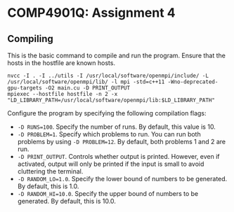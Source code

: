 # COMP4901Q: Assignment 4
## Compiling
This is the basic command to compile and run the program. Ensure that the hosts in the hostfile are known hosts.

```
nvcc -I . -I ../utils -I /usr/local/software/openmpi/include/ -L /usr/local/software/openmpi/lib/ -l mpi -std=c++11 -Wno-deprecated-gpu-targets -O2 main.cu -D PRINT_OUTPUT
mpiexec --hostfile hostfile -n 2 -x "LD_LIBRARY_PATH=/usr/local/software/openmpi/lib:$LD_LIBRARY_PATH"
```

Configure the program by specifying the following compilation flags:
* `-D RUNS=100`. Specify the number of runs. By default, this value is 10.
* `-D PROBLEM=1`. Specify which problems to run. You can run both problems by using `-D PROBLEM=12`. By default, both problems 1 and 2 are run.
* `-D PRINT_OUTPUT`. Controls whether output is printed. However, even if activated, output will only be printed if the input is small to avoid cluttering the terminal.
* `-D RANDOM_LO=1.0`. Specify the lower bound of numbers to be generated. By default, this is 1.0.
* `-D RANDOM_HI=10.0`. Specify the upper bound of numbers to be generated. By default, this is 10.0.

<!-- ## Running -->

<!-- TODO -->


<!--
Useful SSH Commands:
```
ssh user@host
scp -r . user@host:/destination/path
ssh-keygen -q -t rsa -N "" -f ~/.ssh/id_rsa
ssh-copy-id user@host
ssh -o StrictHostKeyChecking=no host
```
-->